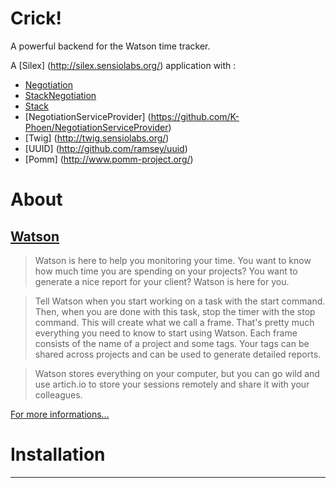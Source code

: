 # Crick!

A powerful backend for the Watson time tracker. 

A [Silex] (http://silex.sensiolabs.org/) application with :

* [Negotiation](https://github.com/willdurand/Negotiation)
* [StackNegotiation](https://github.com/willdurand/StackNegotiation)
* [Stack](http://stackphp.com)
* [NegotiationServiceProvider] (https://github.com/K-Phoen/NegotiationServiceProvider)
* [Twig] (http://twig.sensiolabs.org/)
* [UUID] (http://github.com/ramsey/uuid)
* [Pomm] (http://www.pomm-project.org/)

# About

## [Watson](https://github.com/TailorDev/Watson)

> Watson is here to help you monitoring your time. You want to know how much time you are spending on your projects? You want to generate a nice report for your client? Watson is here for you.

>Tell Watson when you start working on a task with the start command. Then, when you are done with this task, stop the timer with the stop command. This will create what we call a frame. That's pretty much everything you need to know to start using Watson.
Each frame consists of the name of a project and some tags. Your tags can be shared across projects and can be used to generate detailed reports.

>Watson stores everything on your computer, but you can go wild and use artich.io to store your sessions remotely and share it with your colleagues.

[For more informations...](https://github.com/TailorDev/Watson)

# Installation

____
